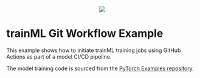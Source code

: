 <div align="center">
  <a href="https://www.trainml.ai/"><img src="https://www.trainml.ai/static/img/trainML-logo-purple.png"></a><br>
</div>

# trainML Git Workflow Example

This example shows how to initiate trainML training jobs using GitHub Actions as part of a model CI/CD pipeline.

The model training code is sourced from the [PyTorch Examples repository](https://github.com/pytorch/examples/tree/master/imagenet).
